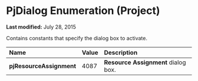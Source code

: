 
# PjDialog Enumeration (Project)

 **Last modified:** July 28, 2015

Contains constants that specify the dialog box to activate.


|**Name**|**Value**|**Description**|
|:-----|:-----|:-----|
| **pjResourceAssignment**|4087| **Resource Assignment** dialog box.|
